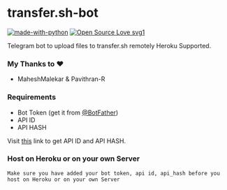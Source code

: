 # transfer.sh-bot
[![made-with-python](https://img.shields.io/badge/Made%20with-Python-1f425f.svg)](https://www.python.org/) [![Open Source Love svg1](https://badges.frapsoft.com/os/v1/open-source.svg?v=103)](https://github.com/ellerbrock/open-source-badges/)

Telegram bot to upload files to transfer.sh remotely Heroku Supported.

### My Thanks to :heart: 
  - MaheshMalekar & Pavithran-R 
    
### Requirements
 - Bot Token (get it from [@BotFather](https://t.me/BotFather))
 - API ID
 - API HASH 
 
Visit [this](https://my.telegram.org/) link to get API ID and API HASH.

### Host on Heroku or on your own Server

 `Make sure you have added your bot token, api id, api_hash before you host on Heroku or on your own Server`
